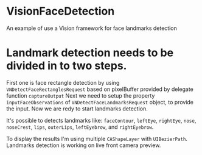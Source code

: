 # VisionFaceDetection
An example of use a Vision framework for face landmarks detection

# Landmark detection needs to be divided in to two steps.
First one is face rectangle detection by using `VNDetectFaceRectanglesRequest` based on pixelBuffer provided by delegate function `captureOutput`
Next we need to setup the property `inputFaceObservations` of `VNDetectFaceLandmarksRequest` object, to provide the input.
Now we are redy to start landmarks detection. 

It's possible to detects landmarks like: `faceContour`, `leftEye`, `rightEye`, `nose`, `noseCrest`, `lips`, `outerLips`, `leftEyebrow`, and `rightEyebrow`.

To display the results I'm using multiple `CAShapeLayer` with `UIBezierPath`. 
Landmarks detection is working on live front camera preview.
